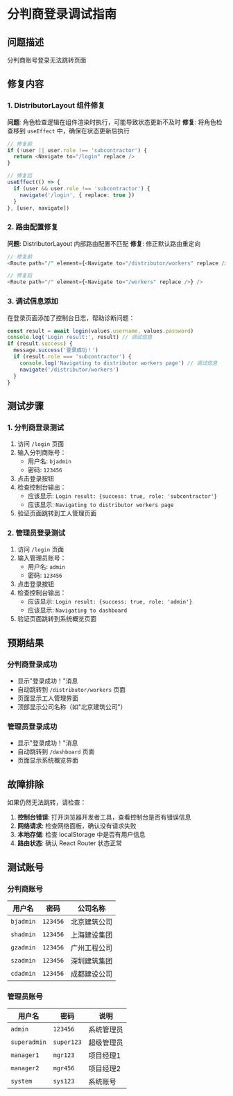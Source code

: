 # 分判商登录调试指南

## 问题描述
分判商账号登录无法跳转页面

## 修复内容

### 1. DistributorLayout 组件修复
**问题**: 角色检查逻辑在组件渲染时执行，可能导致状态更新不及时
**修复**: 将角色检查移到 `useEffect` 中，确保在状态更新后执行

```typescript
// 修复前
if (!user || user.role !== 'subcontractor') {
  return <Navigate to="/login" replace />
}

// 修复后
useEffect(() => {
  if (user && user.role !== 'subcontractor') {
    navigate('/login', { replace: true })
  }
}, [user, navigate])
```

### 2. 路由配置修复
**问题**: DistributorLayout 内部路由配置不匹配
**修复**: 修正默认路由重定向

```typescript
// 修复前
<Route path="/" element={<Navigate to="/distributor/workers" replace />} />

// 修复后  
<Route path="/" element={<Navigate to="/workers" replace />} />
```

### 3. 调试信息添加
在登录页面添加了控制台日志，帮助诊断问题：

```typescript
const result = await login(values.username, values.password)
console.log('Login result:', result) // 调试信息
if (result.success) {
  message.success('登录成功！')
  if (result.role === 'subcontractor') {
    console.log('Navigating to distributor workers page') // 调试信息
    navigate('/distributor/workers')
  }
}
```

## 测试步骤

### 1. 分判商登录测试
1. 访问 `/login` 页面
2. 输入分判商账号：
   - 用户名: `bjadmin`
   - 密码: `123456`
3. 点击登录按钮
4. 检查控制台输出：
   - 应该显示: `Login result: {success: true, role: 'subcontractor'}`
   - 应该显示: `Navigating to distributor workers page`
5. 验证页面跳转到工人管理页面

### 2. 管理员登录测试
1. 访问 `/login` 页面
2. 输入管理员账号：
   - 用户名: `admin`
   - 密码: `123456`
3. 点击登录按钮
4. 检查控制台输出：
   - 应该显示: `Login result: {success: true, role: 'admin'}`
   - 应该显示: `Navigating to dashboard`
5. 验证页面跳转到系统概览页面

## 预期结果

### 分判商登录成功
- 显示"登录成功！"消息
- 自动跳转到 `/distributor/workers` 页面
- 页面显示工人管理界面
- 顶部显示公司名称（如"北京建筑公司"）

### 管理员登录成功
- 显示"登录成功！"消息
- 自动跳转到 `/dashboard` 页面
- 页面显示系统概览界面

## 故障排除

如果仍然无法跳转，请检查：

1. **控制台错误**: 打开浏览器开发者工具，查看控制台是否有错误信息
2. **网络请求**: 检查网络面板，确认没有请求失败
3. **本地存储**: 检查 localStorage 中是否有用户信息
4. **路由状态**: 确认 React Router 状态正常

## 测试账号

### 分判商账号
| 用户名 | 密码 | 公司名称 |
|--------|------|----------|
| `bjadmin` | `123456` | 北京建筑公司 |
| `shadmin` | `123456` | 上海建设集团 |
| `gzadmin` | `123456` | 广州工程公司 |
| `szadmin` | `123456` | 深圳建筑集团 |
| `cdadmin` | `123456` | 成都建设公司 |

### 管理员账号
| 用户名 | 密码 | 说明 |
|--------|------|------|
| `admin` | `123456` | 系统管理员 |
| `superadmin` | `super123` | 超级管理员 |
| `manager1` | `mgr123` | 项目经理1 |
| `manager2` | `mgr456` | 项目经理2 |
| `system` | `sys123` | 系统账号 |
